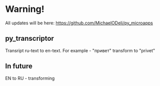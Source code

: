# Warning!
All updates will be here: https://github.com/MichaelODeli/py_microapps

## py_transcriptor
Transript ru-text to en-text.
For example - "привет" transform to "privet"

## In future
EN to RU - transforming
